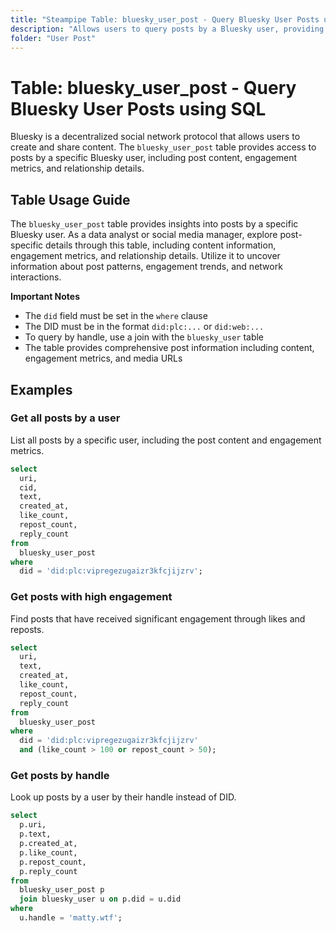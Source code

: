```yaml
---
title: "Steampipe Table: bluesky_user_post - Query Bluesky User Posts using SQL"
description: "Allows users to query posts by a Bluesky user, providing insights into post content, engagement metrics, and relationship details."
folder: "User Post"
---
```


# Table: bluesky_user_post - Query Bluesky User Posts using SQL

Bluesky is a decentralized social network protocol that allows users to create and share content. The `bluesky_user_post` table provides access to posts by a specific Bluesky user, including post content, engagement metrics, and relationship details.

## Table Usage Guide

The `bluesky_user_post` table provides insights into posts by a specific Bluesky user. As a data analyst or social media manager, explore post-specific details through this table, including content information, engagement metrics, and relationship details. Utilize it to uncover information about post patterns, engagement trends, and network interactions.

**Important Notes**

- The `did` field must be set in the `where` clause
- The DID must be in the format `did:plc:...` or `did:web:...`
- To query by handle, use a join with the `bluesky_user` table
- The table provides comprehensive post information including content, engagement metrics, and media URLs

## Examples

### Get all posts by a user
List all posts by a specific user, including the post content and engagement metrics.

```sql
select
  uri,
  cid,
  text,
  created_at,
  like_count,
  repost_count,
  reply_count
from
  bluesky_user_post
where
  did = 'did:plc:vipregezugaizr3kfcjijzrv';
```

### Get posts with high engagement
Find posts that have received significant engagement through likes and reposts.

```sql
select
  uri,
  text,
  created_at,
  like_count,
  repost_count,
  reply_count
from
  bluesky_user_post
where
  did = 'did:plc:vipregezugaizr3kfcjijzrv'
  and (like_count > 100 or repost_count > 50);
```

### Get posts by handle
Look up posts by a user by their handle instead of DID.

```sql
select
  p.uri,
  p.text,
  p.created_at,
  p.like_count,
  p.repost_count,
  p.reply_count
from
  bluesky_user_post p
  join bluesky_user u on p.did = u.did
where
  u.handle = 'matty.wtf';
``` 